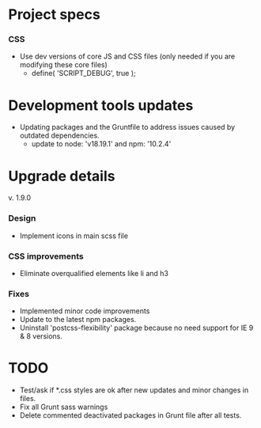 # Project specs
### CSS
* Use dev versions of core JS and CSS files (only needed if you are modifying these core files)
	* define( 'SCRIPT_DEBUG', true );


# Development tools updates
* Updating packages and the Gruntfile to address issues caused by outdated dependencies.
  * update to node: 'v18.19.1' and npm: '10.2.4'


# Upgrade details

v. 1.9.0
### Design
* Implement icons in main scss file

### CSS improvements
* Eliminate overqualified elements like li and h3

### Fixes
* Implemented minor code improvements
* Update to the latest npm packages.
* Uninstall 'postcss-flexibility' package because no need support for IE 9 & 8 versions.

# TODO
* Test/ask if *.css styles are ok after new updates and minor changes in files.
* Fix all Grunt sass warnings
* Delete commented deactivated packages in Grunt file after all tests.


